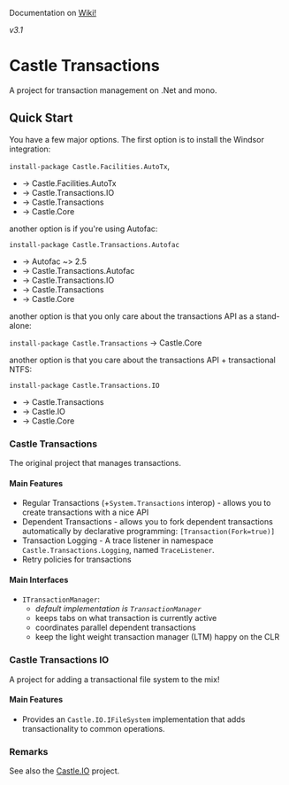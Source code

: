 Documentation on [Wiki!](https://github.com/haf/Castle.Services.Transaction/wiki)

*v3.1*

# Castle Transactions

A project for transaction management on .Net and mono.

## Quick Start

You have a few major options. The first option is to install the Windsor integration:

`install-package Castle.Facilities.AutoTx`,

 - -> Castle.Facilities.AutoTx
 - -> Castle.Transactions.IO
 - -> Castle.Transactions
 - -> Castle.Core

another option is if you're using Autofac:

`install-package Castle.Transactions.Autofac`

 - -> Autofac ~> 2.5
 - -> Castle.Transactions.Autofac
 - -> Castle.Transactions.IO
 - -> Castle.Transactions
 - -> Castle.Core

another option is that you only care about the transactions API as a stand-alone:

`install-package Castle.Transactions` -> Castle.Core

another option is that you care about the transactions API + transactional NTFS:

`install-package Castle.Transactions.IO`

 - -> Castle.Transactions
 - -> Castle.IO
 - -> Castle.Core

### Castle Transactions

The original project that manages transactions.

#### Main Features

 * Regular Transactions (+`System.Transactions` interop) - allows you to create transactions with a nice API
 * Dependent Transactions - allows you to fork dependent transactions automatically by declarative programming: `[Transaction(Fork=true)]`
 * Transaction Logging - A trace listener in namespace `Castle.Transactions.Logging`, named `TraceListener`.
 * Retry policies for transactions

#### Main Interfaces

 - `ITransactionManager`:
   - *default implementation is `TransactionManager`*
   - keeps tabs on what transaction is currently active
   - coordinates parallel dependent transactions
   - keep the light weight transaction manager (LTM) happy on the CLR

### Castle Transactions IO

A project for adding a transactional file system to the mix!

#### Main Features

 * Provides an `Castle.IO.IFileSystem` implementation that adds transactionality to common operations.



### Remarks

See also the [Castle.IO](https://github.com/haf/Castle.IO) project.